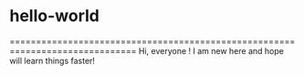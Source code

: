 # hello-world
==============================================================================
Hi, everyone !  I am new here and hope will learn things faster!
